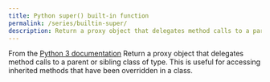 ```yaml
---
title: Python super() built-in function
permalink: /series/builtin-super/
description: Return a proxy object that delegates method calls to a parent or sibling class of type. This is useful for accessing inherited methods that have been overridden in a class.
---
```



<base-disclaimer>
  <base-disclaimer-title>
    From the <a target="_blank" href="https://docs.python.org/3/library/functions.html#super">Python 3 documentation</a>
  </base-disclaimer-title>
  <base-disclaimer-content>
    Return a proxy object that delegates method calls to a parent or sibling class of type. This is useful for accessing inherited methods that have been overridden in a class.
  </base-disclaimer-content>
</base-disclaimer>

<!-- remove this tag to start editing this page -->
<empty-section />
<!-- remove this tag to start editing this page -->
